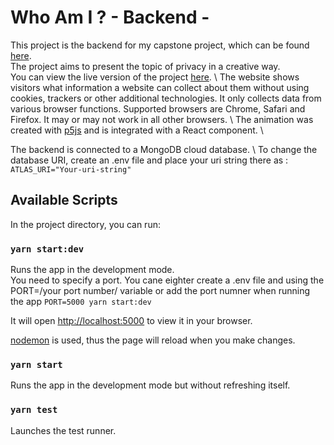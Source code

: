 # Who Am I ? - Backend -

This project is the backend for my capstone project, which can be found [here](https://github.com/sncis/cp_whoAmI).
\
The project aims to present the topic of privacy in a creative way.
\
You can view the live version of the project [here](https://cpwhoami.herokuapp.com/).
\ 
The website shows visitors what information a website can collect about them without using cookies, trackers or other additional technologies. It only collects data from various browser functions. 
Supported browsers are Chrome, Safari and Firefox. It may or may not work in all other browsers.
\ 
The animation was created with [p5js](https://p5js.org/) and is integrated with a React component.
\

The backend is connected to a MongoDB cloud database.
\ 
To change the database URI, create an .env file and place your uri string there as :
\
`ATLAS_URI="Your-uri-string"`


## Available Scripts

In the project directory, you can run:

### `yarn start:dev`

Runs the app in the development mode.
\
You need to specify a port. You cane eighter create a .env file and using the PORT=/your port number/ variable or add the port numner when running the app 
`PORT=5000 yarn start:dev`

It will open [http://localhost:5000](http://localhost:5000) to view it in your browser.

[nodemon](https://www.npmjs.com/package/nodemon) is used, thus the page will reload when you make changes. 


### `yarn start`

Runs the app in the development mode but without refreshing itself.


### `yarn test`

Launches the test runner.

